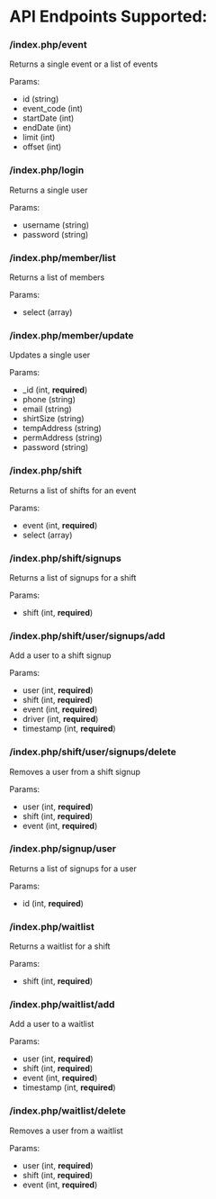 API Endpoints Supported:
====================

### /index.php/event
Returns a single event or a list of events

Params: 
* id (string)
* event_code (int)
* startDate (int)
* endDate (int)
* limit (int)
* offset (int)


### /index.php/login
Returns a single user

Params: 
* username (string)
* password (string)


### /index.php/member/list
Returns a list of members

Params: 
* select (array)


### /index.php/member/update
Updates a single user

Params: 
* _id (int, **required**)
* phone (string)
* email (string)
* shirtSize (string)
* tempAddress (string)
* permAddress (string)
* password (string)


### /index.php/shift
Returns a list of shifts for an event

Params: 
* event (int, **required**)
* select (array)


### /index.php/shift/signups
Returns a list of signups for a shift

Params: 
* shift (int, **required**)


### /index.php/shift/user/signups/add
Add a user to a shift signup

Params: 
* user (int, **required**)
* shift (int, **required**)
* event (int, **required**)
* driver (int, **required**)
* timestamp (int, **required**)


### /index.php/shift/user/signups/delete
Removes a user from a shift signup

Params: 
* user (int, **required**)
* shift (int, **required**)
* event (int, **required**)


### /index.php/signup/user
Returns a list of signups for a user

Params: 
* id (int, **required**)


### /index.php/waitlist
Returns a waitlist for a shift

Params: 
* shift (int, **required**)


### /index.php/waitlist/add
Add a user to a waitlist

Params: 
* user (int, **required**)
* shift (int, **required**)
* event (int, **required**)
* timestamp (int, **required**)


### /index.php/waitlist/delete
Removes a user from a waitlist

Params: 
* user (int, **required**)
* shift (int, **required**)
* event (int, **required**)
